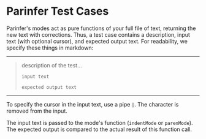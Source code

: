 # Parinfer Test Cases

Parinfer's modes act as pure functions of your full file of text, returning the
new text with corrections.  Thus, a test case contains a description, input
text (with optional cursor), and expected output text. For readability, we
specify these things in markdown:

---

> description of the test...
> 
> ```in
> input text
> ```
> 
> ```out
> expected output text
> ```

---

To specify the cursor in the input text, use a pipe `|`.  The character
is removed from the input.

The input text is passed to the mode's function (`indentMode` or `parenMode`).
The expected output is compared to the actual result of this function call.
